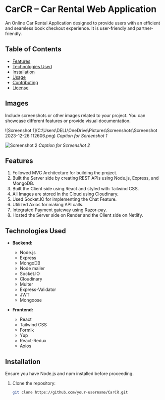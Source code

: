 # CarCR – Car Rental Web Application

An Online Car Rental Application designed to provide users with an efficient and seamless book checkout experience. It is user-friendly and partner-friendly.

## Table of Contents

- [Features](#features)
- [Technologies Used](#technologies-used)
- [Installation](#installation)
- [Usage](#usage)
- [Contributing](#contributing)
- [License](#license)


## Images

Include screenshots or other images related to your project. You can showcase different features or provide visual documentation.

![Screenshot 1](C:\Users\DELL\OneDrive\Pictures\Screenshots\Screenshot 2023-12-26 112606.png)
*Caption for Screenshot 1*

![Screenshot 2](./images/screenshot2.png)
*Caption for Screenshot 2*



## Features

1. Followed MVC Architecture for building the project.
2. Built the Server side by creating REST APIs using Node.js, Express, and MongoDB.
3. Built the Client side using React and styled with Tailwind CSS.
4. All Images are stored in the Cloud using Cloudinary.
5. Used Socket.IO for implementing the Chat Feature.
6. Utilized Axios for making API calls.
7. Integrated Payment gateway using Razor-pay.
8. Hosted the Server side on Render and the Client side on Netlify.

## Technologies Used

- **Backend:**
  - Node.js
  - Express
  - MongoDB
  - Node mailer
  - Socket.IO
  - Cloudinary
  - Multer
  - Express-Validator
  - JWT
  - Mongoose

- **Frontend:**
  - React
  - Tailwind CSS
  - Formik
  - Yup
  - React-Redux
  - Axios

## Installation

Ensure you have Node.js and npm installed before proceeding.

1. Clone the repository:

   ```bash
   git clone https://github.com/your-username/CarCR.git
